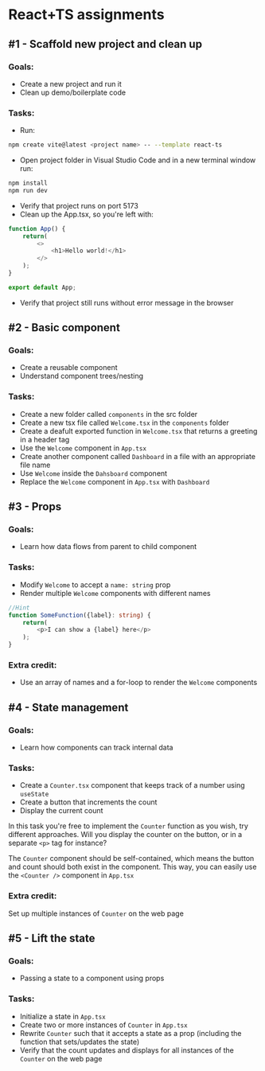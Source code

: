 # React+TS assignments

## #1 - Scaffold new project and clean up

### Goals:
- Create a new project and run it
- Clean up demo/boilerplate code

### Tasks:
- Run:
```bash
npm create vite@latest <project name> -- --template react-ts
```
- Open project folder in Visual Studio Code and in a new terminal window run:
```bash
npm install
npm run dev
```
- Verify that project runs on port 5173
- Clean up the App.tsx, so you're left with:
```ts
function App() {
    return(
        <>
            <h1>Hello world!</h1>
        </>
    );
}

export default App;
```
- Verify that project still runs without error message in the browser

## #2 - Basic component

### Goals:
- Create a reusable component
- Understand component trees/nesting

### Tasks:
- Create a new folder called `components` in the src folder
- Create a new tsx file called `Welcome.tsx` in the `components` folder
- Create a deafult exported function in `Welcome.tsx` that returns a greeting in a header tag
- Use the `Welcome` component in `App.tsx`
- Create another component called `Dashboard` in a file with an appropriate file name
- Use `Welcome` inside the `Dahsboard` component
- Replace the `Welcome` component in `App.tsx` with `Dashboard`

## #3 - Props

### Goals:
- Learn how data flows from parent to child component

### Tasks:
- Modify `Welcome` to accept a `name: string` prop
- Render multiple `Welcome` components with different names

```ts
//Hint
function SomeFunction({label}: string) {
    return(
        <p>I can show a {label} here</p>
    );
}
```

### Extra credit:
- Use an array of names and a for-loop to render the `Welcome` components

## #4 - State management

### Goals:
- Learn how components can track internal data

### Tasks:
- Create a `Counter.tsx` component that keeps track of a number using `useState`
- Create a button that increments the count
- Display the current count

In this task you're free to implement the `Counter` function as you wish,
try different approaches. Will you display the counter on the button, or in a separate `<p>` tag for instance?

The `Counter` component should be self-contained, which means the button and count should both exist in the component. This way, you can easily use the `<Counter />` component in `App.tsx`

### Extra credit:
Set up multiple instances of `Counter` on the web page

## #5 - Lift the state

### Goals:
- Passing a state to a component using props

### Tasks:
- Initialize a state in `App.tsx`
- Create two or more instances of `Counter` in `App.tsx`
- Rewrite `Counter` such that it accepts a state as a prop (including the function that sets/updates the state)
- Verify that the count updates and displays for all instances of the `Counter` on the web page

